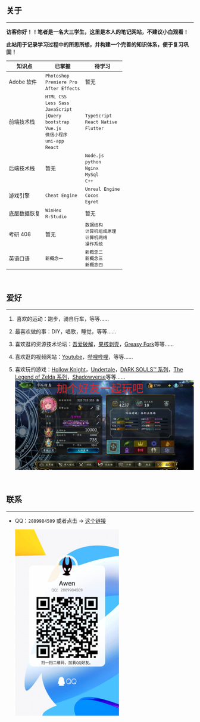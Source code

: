 ## 关于

---

**访客你好！！笔者是一名大三学生，这里是本人的笔记网站，不建议小白观看！**

**此站用于记录学习过程中的所思所想，并构建一个完善的知识体系，便于复习巩固！**

| 知识点       | 已掌握                                                                                                                    | 待学习                                                         |
| ------------ | ------------------------------------------------------------------------------------------------------------------------- | -------------------------------------------------------------- |
| Adobe 软件   | `Photoshop`<br>`Premiere Pro`<br>`After Effects`                                                                          | 暂无                                                           |
| 前端技术栈   | `HTML CSS`<br>`Less Sass`<br>`JavaScript`<br>`jQuery`<br>`bootstrap`<br>`Vue.js`<br>`微信小程序` <br>`uni-app`<br>`React` | `TypeScript`<br>`React Native`<br>`Flutter`                    |
| 后端技术栈   | 暂无                                                                                                                      | `Node.js`<br>`python`<br>`Nginx`<br>`MySql`<br>`C++`           |
| 游戏引擎     | `Cheat Engine`                                                                                                            | `Unreal Engine`<br>`Cocos`<br>`Egret`                          |
| 底层数据恢复 | `WinHex`<br>`R-Studio`                                                                                                    | 暂无                                                           |
| 考研 408     | 暂无                                                                                                                      | `数据结构`<br>`计算机组成原理` <br>`计算机网络` <br>`操作系统` |
| 英语口语     | `新概念一`                                                                                                                | `新概念二` <br> `新概念三` <br> `新概念四`                     |

<br>

## 爱好

---

1. ‍ 喜欢的运动：跑步，骑自行车，等等……
2. 最喜欢做的事：DIY，唱歌，睡觉，等等……
3. 喜欢逛的资源技术论坛：[吾爱破解](https://www.52pojie.cn/)，[果核剥壳](https://www.ghxi.com/)，[Greasy Fork](https://greasyfork.org/)等等……
4. 喜欢逛的视频网站：[Youtube](https://www.youtube.com/)，[哔哩哔哩](https://space.bilibili.com/69895189)，等等……
5. 喜欢玩的游戏：[Hollow Knight](https://www.hollowknight.com/)，[Undertale](https://undertale.com/)，[DARK SOULS™ 系列](https://store.steampowered.com/app/374320/DARK_SOULS_III/)，[The Legend of Zelda 系列](https://www.nintendo.com.hk/switch/zelda_botw/)，[Shadowverse](https://shadowverse.com/)等等……
   <img src="./assets/img/szb.png" style="width:800px"/>

   <br>

## 联系

---

- QQ：`2889984509` 或者点击 → [这个链接](https://qm.qq.com/cgi-bin/qm/qr?k=NpnmviXH085e-k9BO1VTR4dSBY0fl32A&noverify=0)

  <img src="./assets/img/QQ.jpg" style="height:500px"/>
  <br>
